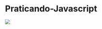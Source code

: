 # Praticando-Javascript

<img src="https://github.com/PedroPadilhaPortella/Praticando-Javascript/blob/master/.github/logo.png" height="" width=""> 
